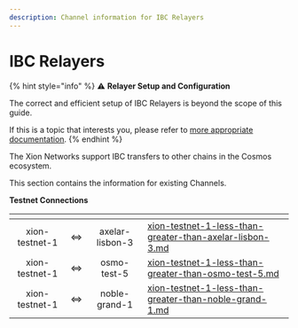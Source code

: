 ```yaml
---
description: Channel information for IBC Relayers
---
```


# IBC Relayers

{% hint style="info" %}
:warning: **Relayer Setup and Configuration**

The correct and efficient setup of IBC Relayers is beyond the scope of this guide.

If this is a topic that interests you, please refer to [more appropriate](https://ibc.cosmos.network/main) [documentation](https://hermes.informal.systems/).
{% endhint %}

The Xion Networks support IBC transfers to other chains in the Cosmos ecosystem.

This section contains the information for existing Channels.



**Testnet Connections**

<table data-view="cards"><thead><tr><th align="center"></th><th align="center"></th><th align="center"></th><th data-hidden data-card-target data-type="content-ref"></th></tr></thead><tbody><tr><td align="center">xion-testnet-1</td><td align="center">&#x3C;=></td><td align="center">axelar-lisbon-3</td><td><a href="xion-testnet-1-less-than-greater-than-axelar-lisbon-3.md">xion-testnet-1-less-than-greater-than-axelar-lisbon-3.md</a></td></tr><tr><td align="center">xion-testnet-1</td><td align="center">&#x3C;=></td><td align="center">osmo-test-5</td><td><a href="xion-testnet-1-less-than-greater-than-osmo-test-5.md">xion-testnet-1-less-than-greater-than-osmo-test-5.md</a></td></tr><tr><td align="center">xion-testnet-1</td><td align="center">&#x3C;=></td><td align="center">noble-grand-1</td><td><a href="xion-testnet-1-less-than-greater-than-noble-grand-1.md">xion-testnet-1-less-than-greater-than-noble-grand-1.md</a></td></tr></tbody></table>

